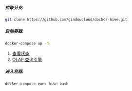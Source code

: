 ##### 拉取分支:

```bash
git clone https://github.com/gindowcloud/docker-hive.git
```

##### 启动容器:

```bash
docker-compose up -d
```

1. [查看状态](http://127.0.0.1:9870)
2. [OLAP 查询引擎](http://127.0.0.1:9090)

##### 进入容器:

```bash
docker-compose exec hive bash
```

